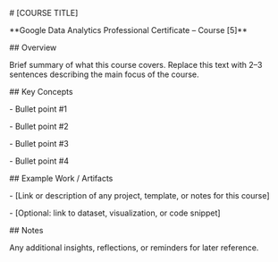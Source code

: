 \# \[COURSE TITLE]



\*\*Google Data Analytics Professional Certificate – Course \[5]\*\*



\## Overview

Brief summary of what this course covers. Replace this text with 2–3 sentences describing the main focus of the course.



\## Key Concepts

\- Bullet point #1

\- Bullet point #2

\- Bullet point #3

\- Bullet point #4



\## Example Work / Artifacts

\- \[Link or description of any project, template, or notes for this course]

\- \[Optional: link to dataset, visualization, or code snippet]



\## Notes

Any additional insights, reflections, or reminders for later reference.

